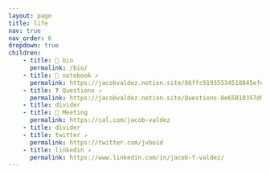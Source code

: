 ```yaml
---
layout: page
title: life
nav: true
nav_order: 6
dropdown: true
children:
    - title: 🙂 bio
      permalink: /bio/
    - title: 📓 notebook ↗
      permalink: https://jacobvaldez.notion.site/86ffc91935534518845efe5ce99a939c?v=1e6186860ff746b5b057dc6d6164be7c&pvs=4
    - title: ❓ Questions ↗
      permalink: https://jacobvaldez.notion.site/Questions-8e65810357d940468d083353e18085e0?pvs=4
    - title: divider
    - title: 📅 Meeting
      permalink: https://cal.com/jacob-valdez
    - title: divider
    - title: twitter ↗
      permalink: https://twitter.com/jvboid
    - title: linkedin ↗
      permalink: https://www.linkedin.com/in/jacob-f-valdez/
---
```

